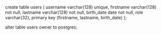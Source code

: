 create table users
(
    username   varchar(128)
        unique,
    firstname  varchar(128) not null,
    lastname   varchar(128) not null,
    birth_date date         not null,
    role       varchar(32),
    primary key (firstname, lastname, birth_date)
);

alter table users
    owner to postgres;
